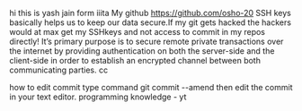 hi this is yash jain form iiita My github https://github.com/osho-20 
SSH keys basically helps us to keep our data secure.If my git gets hacked the hackers would at max get my SSHkeys and not access to commit in my repos directly! It’s primary purpose is to secure remote private transactions over the internet by providing authentication on both the server-side and the client-side in order to establish an encrypted channel between both communicating parties.
cc

how to edit commit type command git commit --amend then edit the commit in your text editor.
programming knowledge - yt
